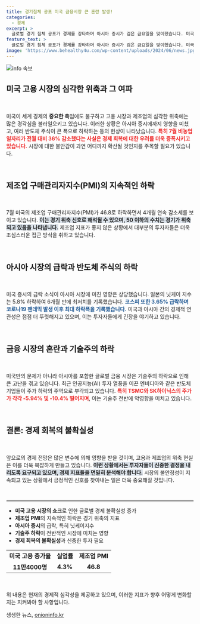 ```yaml
---
title: 경기침체 공포 미국 금융시장 큰 혼란 발생!
categories:
  - 경제
excerpt: >
  글로벌 경기 침체 공포가 경제를 강타하며 아시아 증시가 검은 금요일을 맞이했습니다. 미국 고용과 제조업 부진으로 코스피는 코로나 이후 최대 낙폭을 기록하며, 일본 닛케이도 역사적 하락을 경험했습니다.
feature_text: >
  글로벌 경기 침체 공포가 경제를 강타하며 아시아 증시가 검은 금요일을 맞이했습니다. 미국 고용과 제조업 부진으로 코스피는 코로나 이후 최대 낙폭을 기록하며, 일본 닛케이도 역사적 하락을 경험했습니다.
image: 'https://www.behealthy4u.com/wp-content/uploads/2024/06/news.jpg'
---
```


<p><img src="https://www.behealthy4u.com/wp-content/uploads/2024/06/news.jpg" alt="info 속보" /></p>

<h2 data-ke-size="size26">미국 고용 시장의 심각한 위축과 그 여파</h2>

<p data-ke-size="size16">&nbsp;</p>

<p>미국이 세계 경제의 <b>중요한 축</b>임에도 불구하고 고용 시장과 제조업의 심각한 위축에는 많은 경각심을 불러일으키고 있습니다. 이러한 상황은 아시아 증시에까지 영향을 미쳤고, 여러 반도체 주식이 큰 폭으로 하락하는 등의 현상이 나타났습니다. <b><span style="color: #ee2323;">특히 7월 비농업 일자리가 전월 대비 36% 감소했다는 사실은 경제 회복에 대한 우려를 더욱 증폭시키고 있습니다.</span></b> 시장에 대한 불안감이 과연 어디까지 확산될 것인지를 주목할 필요가 있습니다.</p>

<p data-ke-size="size16">&nbsp;</p>

<h2 data-ke-size="size26">제조업 구매관리자지수(PMI)의 지속적인 하락</h2>

<p data-ke-size="size16">&nbsp;</p>

<p>7월 미국의 제조업 구매관리자지수(PMI)가 46.8로 하락하면서 4개월 연속 감소세를 보이고 있습니다. <b><span style="background-color: #21538527;">이는 경기 위축 신호로 해석될 수 있으며, 50 이하의 수치는 경기가 위축되고 있음을 나타냅니다.</span></b> 제조업 지표가 좋지 않은 상황에서 대부분의 투자자들은 더욱 조심스러운 접근 방식을 취하고 있습니다.</p>

<p data-ke-size="size16">&nbsp;</p>

<h2 data-ke-size="size26">아시아 시장의 급락과 반도체 주식의 하락</h2>

<p data-ke-size="size16">&nbsp;</p>

<p>미국 증시의 급락 소식이 아시아 시장에 미친 영향은 상당했습니다. 일본의 닛케이 지수는 5.8% 하락하여 6개월 만에 최저치를 기록했습니다. <b><span style="color: #1a5490;">코스피 또한 3.65% 급락하며 코로나19 팬데믹 발생 이후 최대 하락폭을 기록했습니다.</span></b> 미국과 아시아 간의 경제적 연관성은 점점 더 뚜렷해지고 있으며, 이는 투자자들에게 긴장을 야기하고 있습니다.</p>

<p data-ke-size="size16">&nbsp;</p>

<h2 data-ke-size="size26">금융 시장의 혼란과 기술주의 하락</h2>

<p data-ke-size="size16">&nbsp;</p>

<p>미국만의 문제가 아니라 아시아를 포함한 글로벌 금융 시장은 기술주의 하락으로 인해 큰 고난을 겪고 있습니다. 최근 인공지능(AI) 투자 열풍을 이끈 엔비디아와 같은 반도체 기업들이 주가 하락의 주역으로 부각되고 있습니다. <b><span style="color: #ee2323;">특히 TSMC와 SK하이닉스의 주가가 각각 -5.94% 및 -10.4% 떨어지며</span></b>, 이는 기술주 전반에 악영향을 미치고 있습니다. </p>

<p data-ke-size="size16">&nbsp;</p>

<h2 data-ke-size="size26">결론: 경제 회복의 불확실성</h2>

<p data-ke-size="size16">&nbsp;</p>

<p>앞으로의 경제 전망은 많은 변수에 의해 영향을 받을 것이며, 고용과 제조업의 위축 현실은 이를 더욱 복잡하게 만들고 있습니다. <b><span style="background-color: #21538527;">이런 상황에서는 투자자들이 신중한 결정을 내리도록 요구되고 있으며, 경제 지표들을 면밀히 분석해야 합니다.</span></b> 시장의 불안정성이 지속되고 있는 상황에서 긍정적인 신호를 찾아내는 일은 더욱 중요해질 것입니다.</p>

<p data-ke-size="size16">&nbsp;</p>

<hr style="border: 1px solid #ccc;" />

<ul>
    <li><b>미국 고용 시장의 쇼크</b>로 인한 글로벌 경제 불확실성 증가</li>
    <li><b>제조업 PMI</b>의 지속적인 하락은 경기 위축의 지표</li>
    <li><b>아시아 증시</b>의 급락, 특히 닛케이지수</li>
    <li><b>기술주 하락</b>이 전반적인 시장에 미치는 영향</li>
    <li><b>경제 회복의 불확실성</b>과 신중한 투자 필요</li>
</ul>

<table style="width: 100%; border-collapse: collapse;">
    <tr>
        <td style="text-align: center; height: 17px;"><b>미국 고용 증가율</b></td>
        <td style="text-align: center; height: 17px;"><b>실업률</b></td>
        <td style="text-align: center; height: 17px;"><b>제조업 PMI</b></td>
    </tr>
    <tr>
        <td style="text-align: center; height: 17px;"><b>11만4000명</b></td>
        <td style="text-align: center; height: 17px;"><b>4.3%</b></td>
        <td style="text-align: center; height: 17px;"><b>46.8</b></td>
    </tr>
</table> 

<p data-ke-size="size16">&nbsp;</p>

<p>위 내용은 현재의 경제적 심각성을 제공하고 있으며, 이러한 지표가 향후 어떻게 변화할지는 지켜봐야 할 사항입니다.</p>
생생한 뉴스, <a href="https://onioninfo.kr" rel="dofollow">onioninfo.kr</a>


